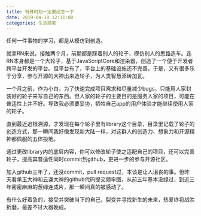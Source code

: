 ```yaml
---
title: 特殊时刻一定要纪念一下
date: 2019-04-18 12:11:08
categories: 生活随笔 
---
```


任何一件事物的学习，都是从模仿到创造。

就拿RN来说，接触两个月，前期都是踩着别人的轮子，模仿别人的思路造车。连RN本身都是一个大轮子，基于JavaScriptCore和渲染器，创造了一个便于开发者跨平台开发的平台。但平台有了，平台上的基础设施还不完善。于是，又有很多乐于分享，参与开源的大神出来造轮子，为人类智慧添砖加瓦。

一个月之前，作为小白，为了快速完成项目需求和尽量减少bugs，只能用人家封装好的轮子来写自己的东西。但人家的轮子的主要目的是服务人家的项目，可能在普适性上并不好。导致我必须要妥协，牺牲自己app的用户体验才能继续使用人家的轮子。

直到最近追根溯源，才发现在每个轮子里有library这个目录，目录里记载了轮子的创造方式，那一瞬间我好像发现新大陆一样，对这群人的创造力、想象力和开源精神都佩服的五体投地。

通过更改library内的底层内容，你可以修改轮子使之适配自己的项目，还可以完善轮子，提高其普适性同时commit到github，更进一步的参与开源社区。

加入github三年了，还没commit，pull request过，本该是让人沮丧的事。但昨天看承玉大神和云谦大神的github代码提交频率图，从前五年基本没绿过，到近三年密密麻麻的葱绿连成片，那一瞬间真的被感动了。

有什么好着急的，接受并突破当下的自己，裂变并寻找新生的未来，热爱终将战胜折磨，最差不过大器晚成。
